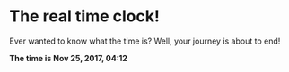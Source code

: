 # The real time clock!

Ever wanted to know what the time is? Well, your journey is about to end!

**The time is Nov 25, 2017, 04:12**
